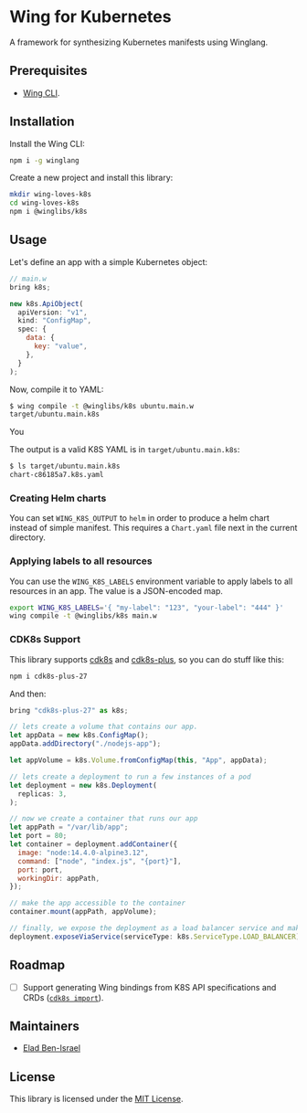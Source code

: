 # Wing for Kubernetes

A framework for synthesizing Kubernetes manifests using Winglang.

## Prerequisites

* [Wing CLI](https://winglang.io).

## Installation

Install the Wing CLI:

```sh
npm i -g winglang
```

Create a new project and install this library:

```sh
mkdir wing-loves-k8s
cd wing-loves-k8s
npm i @winglibs/k8s
```

## Usage

Let's define an app with a simple Kubernetes object:

```js
// main.w
bring k8s;

new k8s.ApiObject(
  apiVersion: "v1",
  kind: "ConfigMap",
  spec: {
    data: {
      key: "value",
    },
  }
);
```

Now, compile it to YAML:

```sh
$ wing compile -t @winglibs/k8s ubuntu.main.w
target/ubuntu.main.k8s
```

You 

The output is a valid K8S YAML is in `target/ubuntu.main.k8s`:

```sh
$ ls target/ubuntu.main.k8s
chart-c86185a7.k8s.yaml
```

### Creating Helm charts

You can set `WING_K8S_OUTPUT` to `helm` in order to produce a helm chart instead of simple manifest.
This requires a `Chart.yaml` file next in the current directory.

### Applying labels to all resources

You can use the `WING_K8S_LABELS` environment variable to apply labels to all resources in an app.
The value is a JSON-encoded map.

```sh
export WING_K8S_LABELS='{ "my-label": "123", "your-label": "444" }'
wing compile -t @winglibs/k8s main.w
```

### CDK8s Support

This library supports [cdk8s](https://cdk8s.io) and
[cdk8s-plus](https://cdk8s.io/docs/latest/plus/), so you can do stuff like this:

```sh
npm i cdk8s-plus-27
```

And then:

```js
bring "cdk8s-plus-27" as k8s;

// lets create a volume that contains our app.
let appData = new k8s.ConfigMap();
appData.addDirectory("./nodejs-app");

let appVolume = k8s.Volume.fromConfigMap(this, "App", appData);

// lets create a deployment to run a few instances of a pod
let deployment = new k8s.Deployment(
  replicas: 3,
);

// now we create a container that runs our app
let appPath = "/var/lib/app";
let port = 80;
let container = deployment.addContainer({
  image: "node:14.4.0-alpine3.12",
  command: ["node", "index.js", "{port}"],
  port: port,
  workingDir: appPath,
});

// make the app accessible to the container
container.mount(appPath, appVolume);

// finally, we expose the deployment as a load balancer service and make it run
deployment.exposeViaService(serviceType: k8s.ServiceType.LOAD_BALANCER);
```


## Roadmap

* [ ] Support generating Wing bindings from K8S API specifications and CRDs ([`cdk8s
  import`](https://cdk8s.io/docs/latest/cli/import/)).

## Maintainers

* [Elad Ben-Israel](@eladb)

## License

This library is licensed under the [MIT License](./LICENSE).
